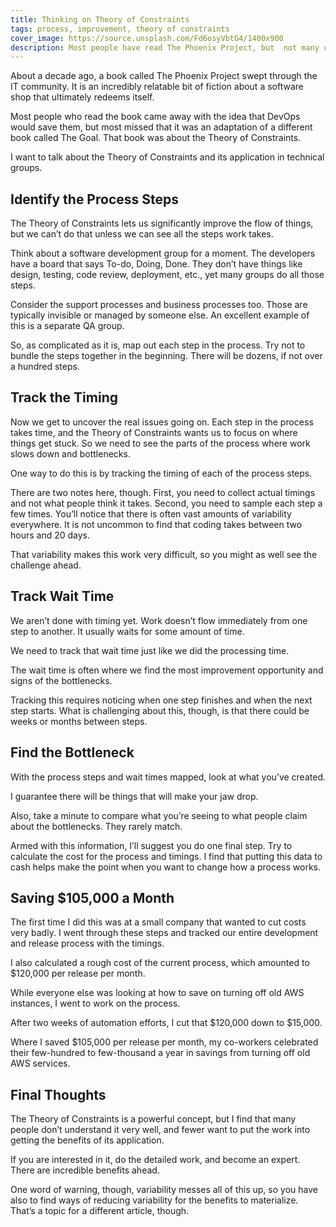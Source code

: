 ```yaml
---
title: Thinking on Theory of Constraints
tags: process, improvement, theory of constraints
cover_image: https://source.unsplash.com/Fd6osyVbtG4/1400x900
description: Most people have read The Phoenix Project, but  not many understand the Theory of Constraints it talks about. I want to tell you how to get started and a few tips to help your transformation.
---
```

About a decade ago, a book called The Phoenix Project swept through the IT community. It is an incredibly relatable bit of fiction about a software shop that ultimately redeems itself.

Most people who read the book came away with the idea that DevOps would save them, but most missed that it was an adaptation of a different book called The Goal. That book was about the Theory of Constraints.

I want to talk about the Theory of Constraints and its application in technical groups.

## Identify the Process Steps

The Theory of Constraints lets us significantly improve the flow of things, but we can’t do that unless we can see all the steps work takes.

Think about a software development group for a moment. The developers have a board that says To-do, Doing, Done. They don’t have things like design, testing, code review, deployment, etc., yet many groups do all those steps.

Consider the support processes and business processes too. Those are typically invisible or managed by someone else. An excellent example of this is a separate QA group.

So, as complicated as it is, map out each step in the process. Try not to bundle the steps together in the beginning. There will be dozens, if not over a hundred steps.

## Track the Timing

Now we get to uncover the real issues going on. Each step in the process takes time, and the Theory of Constraints wants us to focus on where things get stuck. So we need to see the parts of the process where work slows down and bottlenecks.

One way to do this is by tracking the timing of each of the process steps.

There are two notes here, though. First, you need to collect actual timings and not what people think it takes. Second, you need to sample each step a few times. You’ll notice that there is often vast amounts of variability everywhere. It is not uncommon to find that coding takes between two hours and 20 days.

That variability makes this work very difficult, so you might as well see the challenge ahead.

## Track Wait Time

We aren’t done with timing yet. Work doesn’t flow immediately from one step to another. It usually waits for some amount of time.

We need to track that wait time just like we did the processing time.

The wait time is often where we find the most improvement opportunity and signs of the bottlenecks.

Tracking this requires noticing when one step finishes and when the next step starts. What is challenging about this, though, is that there could be weeks or months between steps.

## Find the Bottleneck

With the process steps and wait times mapped, look at what you’ve created.

I guarantee there will be things that will make your jaw drop.

Also, take a minute to compare what you’re seeing to what people claim about the bottlenecks. They rarely match.

Armed with this information, I’ll suggest you do one final step. Try to calculate the cost for the process and timings. I find that putting this data to cash helps make the point when you want to change how a process works.

## Saving $105,000 a Month

The first time I did this was at a small company that wanted to cut costs very badly. I went through these steps and tracked our entire development and release process with the timings.

I also calculated a rough cost of the current process, which amounted to $120,000 per release per month.

While everyone else was looking at how to save on turning off old AWS instances, I went to work on the process.

After two weeks of automation efforts, I cut that $120,000 down to $15,000.

Where I saved $105,000 per release per month, my co-workers celebrated their few-hundred to few-thousand a year in savings from turning off old AWS services.

## Final Thoughts

The Theory of Constraints is a powerful concept, but I find that many people don’t understand it very well, and fewer want to put the work into getting the benefits of its application.

If you are interested in it, do the detailed work, and become an expert. There are incredible benefits ahead.

One word of warning, though, variability messes all of this up, so you have also to find ways of reducing variability for the benefits to materialize. That’s a topic for a different article, though.
